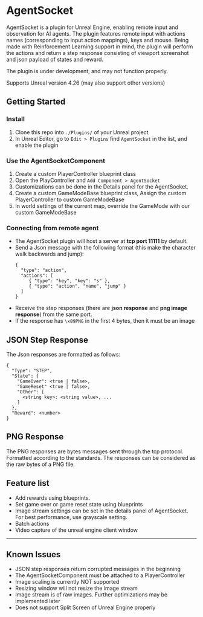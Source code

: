 # AgentSocket

AgentSocket is a plugin for Unreal Engine, enabling remote input and observation for AI agents.
The plugin features remote input with actions names (corresponding to input action mappings), keys and mouse. 
Being made with Reinforcement Learning support in mind, the plugin will perform the actions and return a step response consisting of viewport screenshot and json payload of states and reward.

The plugin is under development, and may not function properly.

Supports Unreal version 4.26 (may also support other versions)

## Getting Started
### Install
1. Clone this repo into `./Plugins/` of your Unreal project
2. In Unreal Editor, go to `Edit > Plugins` find `AgentSocket` in the list, and enable the plugin

### Use the AgentSocketComponent
1. Create a custom PlayerController blueprint class
2. Open the PlayController and `Add Component > AgentSocket`
3. Customizations can be done in the Details panel for the AgentSocket.
4. Create a custom GameModeBase blueprint class, Assign the custom PlayerController to custom GameModeBase
5. In world settings of the current map, override the GameMode with our custom GameModeBase

### Connecting from remote agent
 - The AgentSocket plugin will host a server at **tcp port 11111** by default.
 - Send a Json message with the following format (this make the character walk backwards and jump):
   ```
   { 
     "type": "action",
     "actions": [
        { "type": "key", "key": "s" },
        { "type": "action", "name", "jump" }
     ]
   }
   ```
 - Receive the step responses (there are __json response__ and __png image response__) from the same port.
 - If the response has `\x89PNG` in the first 4 bytes, then it must be an image


## JSON Step Response
The Json responses are formatted as follows:
```
{
  "Type": "STEP",
  "State": {
    "GameOver": <true | false>,
    "GameReset" <true | false>,
    "Other": [
      <string key>: <string value>, ...
    ]
  },
  "Reward": <number>
}
```



## PNG Response
The PNG responses are bytes messages sent through the tcp protocol. Formatted according to the standards.
The responses can be considered as the raw bytes of a PNG file.


## Feature list
 - Add rewards using blueprints.
 - Set game over or game reset state using blueprints
 - Image stream settings can be set in the details panel of AgentSocket. For best performance, use grayscale setting.
 - Batch actions
 - Video capture of the unreal engine client window


---
## Known Issues
 - JSON step responses return corrupted messages in the beginning 
 - The AgentSocketComponent must be attached to a PlayerController
 - Image scaling is currently NOT supported
 - Resizing window will not resize the image stream
 - Image stream is of raw images. Further optimizations may be implemented later
 - Does not support Split Screen of Unreal Engine properly
 
